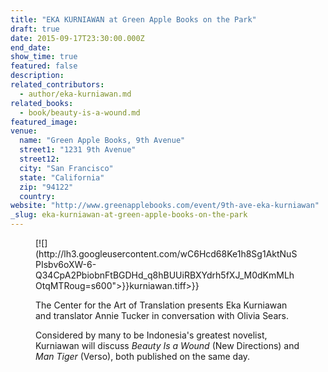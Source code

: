 ```yaml
---
title: "EKA KURNIAWAN at Green Apple Books on the Park"
draft: true
date: 2015-09-17T23:30:00.000Z
end_date:
show_time: true
featured: false
description:
related_contributors:
  - author/eka-kurniawan.md
related_books:
  - book/beauty-is-a-wound.md
featured_image: 
venue:
  name: "Green Apple Books, 9th Avenue"
  street1: "1231 9th Avenue"
  street12:
  city: "San Francisco"
  state: "California"
  zip: "94122"
  country:
website: "http://www.greenapplebooks.com/event/9th-ave-eka-kurniawan"
_slug: eka-kurniawan-at-green-apple-books-on-the-park
---
```


<figure class="wy-figure-medium wy-figure-left" data-type="image">[![](http://lh3.googleusercontent.com/wC6Hcd68Ke1h8Sg1AktNuSPIsbv6oXW-6-Q34CpA2PbiobnFtBGDHd_q8hBUUiRBXYdrh5fXJ_M0dKmMLhOtqMTRoug=s600">}}kurniawan.tiff>}}

The Center for the Art of Translation presents Eka Kurniawan and translator Annie Tucker in conversation with Olivia Sears.

Considered by many to be Indonesia's greatest novelist, Kurniawan will discuss _Beauty Is a Wound_ (New Directions) and _Man Tiger_ (Verso), both published on the same day.

